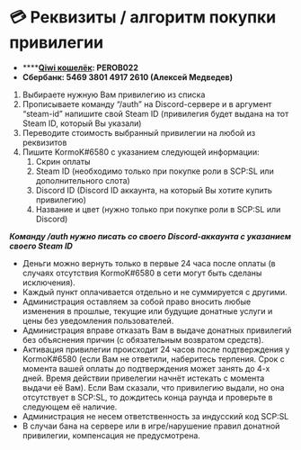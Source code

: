 # 💳 Реквизиты / алгоритм покупки привилегии

* ****[**Qiwi кошелёк**](http://qiwi.com/n/PEROB022)**: PEROB022**
* **Сбербанк: 5469 3801 4917 2610 (Алексей Медведев)**

1. Выбираете нужную Вам привилегию из списка
2. Прописываете команду “/auth” на Discord-сервере и в аргумент “steam-id” напишите свой Steam ID (привилегия будет выдана на тот Steam ID, который Вы указали)
3. Переводите стоимость выбранный привилегии на любой из реквизитов
4. Пишите KormoK#6580 с указанием следующей информации:
   1. Скрин оплаты
   2. Steam ID (необходимо только при покупке роли в SCP:SL или дополнительного слота)
   3. Discord ID (Discord ID аккаунта, на который Вы хотите купить привилегию)
   4. Название и цвет (нужно только при покупке роли в SCP:SL или Discord)

&#x20;_**Команду /auth нужно писать со своего Discord-аккаунта с указанием своего Steam ID**_

* Деньги можно вернуть только в первые 24 часа после оплаты (в случаях отсутствия KormoK#6580 в сети могут быть сделаны исключения).
* Каждый пункт оплачивается отдельно и не суммируется с другими.
* Администрация оставляем за собой право вносить любые изменения в прошлые, текущие или будущие донатные услуги и цены без уведомления пользователей.
* Администрация вправе отказать Вам в выдаче донатных привилегий без объяснения причин (с обязательным возвратом средств).
* Активация привилегии происходит 24 часов после подтверждения у KormoK#6580 (если Вам не ответили, наберитесь терпения. Срок с момента вашей оплаты до подтверждения может занять до 4-х дней. Время действии привелегии начнёт истекать с момента выдачи её Вам). Если Вам сказали, что привилегию выдали, но она отсутствует в SCP:SL, то дождитесь конца раунда и проверьте в следующем её наличие.
* Администрация не несем ответственность за индусский код SCP:SL
* В случаи бана на сервере или в игре/нарушение правил донатной привилегии, компенсация не предусмотрена.

